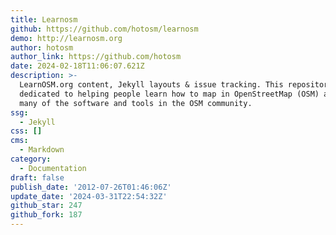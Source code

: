 ```yaml
---
title: Learnosm
github: https://github.com/hotosm/learnosm
demo: http://learnosm.org
author: hotosm
author_link: https://github.com/hotosm
date: 2024-02-18T11:06:07.621Z
description: >-
  LearnOSM.org content, Jekyll layouts & issue tracking. This repository is
  dedicated to helping people learn how to map in OpenStreetMap (OSM) and use
  many of the software and tools in the OSM community.
ssg:
  - Jekyll
css: []
cms:
  - Markdown
category:
  - Documentation
draft: false
publish_date: '2012-07-26T01:46:06Z'
update_date: '2024-03-31T22:54:32Z'
github_star: 247
github_fork: 187
---
```

